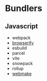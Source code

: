 # Bundlers

## Javascript

* webpack
* [browserify](https://browserify.org/)
* esbuild
* parcel
* vite
* snowpack
* rollup
* [webmake](https://www.npmjs.com/package/webmake)
